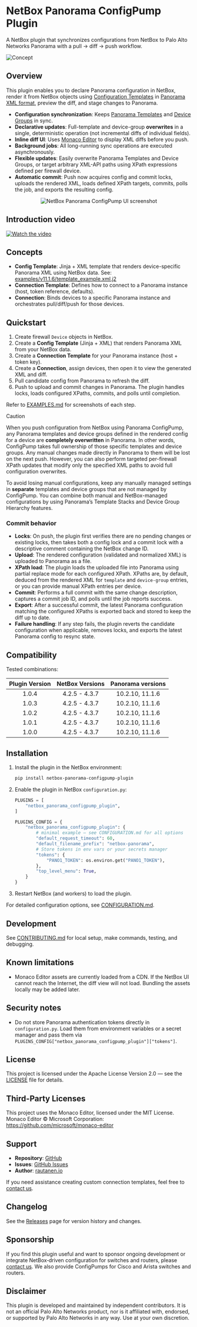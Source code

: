# NetBox Panorama ConfigPump Plugin

A NetBox plugin that synchronizes configurations from NetBox to Palo Alto Networks Panorama with a pull → diff → push workflow.

![Concept](images/Panorama-ConfigPump-concept.svg)

## Overview

This plugin enables you to declare Panorama configuration in NetBox, render it from NetBox objects using [Configuration Templates](https://netboxlabs.com/docs/netbox/models/extras/configtemplate/) in [Panorama XML format](https://docs.paloaltonetworks.com/ngfw/api/getting-started), preview the diff, and stage changes to Panorama.

- **Configuration synchronization**: Keeps [Panorama Templates](https://docs.paloaltonetworks.com/panorama/11-1/panorama-admin/panorama-overview/centralized-firewall-configuration-and-update-management/templates-and-template-stacks) and [Device Groups](https://docs.paloaltonetworks.com/panorama/11-1/panorama-admin/panorama-overview/centralized-firewall-configuration-and-update-management/device-groups) in sync.
- **Declarative updates**: Full-template and device-group **overwrites** in a single, deterministic operation (not incremental diffs of individual fields).
- **Inline diff UI**: Uses [Monaco Editor](https://github.com/microsoft/monaco-editor) to display XML diffs before you push.
- **Background jobs**: All long-running sync operations are executed asynchronously.
- **Flexible updates**: Easily overwrite Panorama Templates and Device Groups, or target arbitrary XML-API paths using XPath expressions defined per firewall device.
- **Automatic commit**: Push now acquires config and commit locks, uploads the rendered XML, loads defined XPath targets, commits, polls the job, and exports the resulting config.

<div align="center">
  <img src="images/second_push.png" alt="NetBox Panorama ConfigPump UI screenshot" style="max-width: 100%; height: auto;" />
</div>

## Introduction video
[![Watch the video](https://img.youtube.com/vi/9GfsvGQwZU0/maxresdefault.jpg)](https://youtu.be/9GfsvGQwZU0)


## Concepts

- **Config Template**: Jinja + XML template that renders device-specific Panorama XML using NetBox data. See: [examples/v11.1.6/template_example.xml.j2](examples/v11.1.6/template_example.xml.j2)
- **Connection Template**: Defines how to connect to a Panorama instance (host, token reference, defaults).
- **Connection**: Binds devices to a specific Panorama instance and orchestrates pull/diff/push for those devices.

## Quickstart

1. Create firewall `Device` objects in NetBox.
2. Create a **Config Template** (Jinja + XML) that renders Panorama XML from your NetBox data.
3. Create a **Connection Template** for your Panorama instance (host + token key).
4. Create a **Connection**, assign devices, then open it to view the generated XML and diff.
5. Pull candidate config from Panorama to refresh the diff.
6. Push to upload and commit changes in Panorama. The plugin handles locks, loads configured XPaths, commits, and polls until completion.

Refer to [EXAMPLES.md](EXAMPLES.md) for screenshots of each step.

> [!CAUTION]
> When you push configuration from NetBox using Panorama ConfigPump, any Panorama templates and device groups defined in the rendered config for a device are **completely overwritten** in Panorama. In other words, ConfigPump takes full ownership of those specific templates and device groups. Any manual changes made directly in Panorama to them will be lost on the next push. However, you can also perform targeted per-firewall XPath updates that modify only the specified XML paths to avoid full configuration overwrites.
>
> To avoid losing manual configurations, keep any manually managed settings in **separate** templates and device groups that are not managed by ConfigPump. You can combine both manual and NetBox-managed configurations by using Panorama’s Template Stacks and Device Group Hierarchy features.

### Commit behavior

- **Locks**: On push, the plugin first verifies there are no pending changes or existing locks, then takes both a config lock and a commit lock with a descriptive comment containing the NetBox change ID.
- **Upload**: The rendered configuration (validated and normalized XML) is uploaded to Panorama as a file.
- **XPath load**: The plugin loads the uploaded file into Panorama using partial replace mode for each configured XPath. XPaths are, by default, deduced from the rendered XML for `template` and `device-group` entries, or you can provide manual XPath entries per device.
- **Commit**: Performs a full commit with the same change description, captures a commit job ID, and polls until the job reports success.
- **Export**: After a successful commit, the latest Panorama configuration matching the configured XPaths is exported back and stored to keep the diff up to date.
- **Failure handling**: If any step fails, the plugin reverts the candidate configuration when applicable, removes locks, and exports the latest Panorama config to resync state.

## Compatibility

Tested combinations:

| Plugin Version | NetBox Versions   | Panorama versions |
|:--------------:|:-----------------:|:-----------------:|
|      1.0.4     |   4.2.5 - 4.3.7   |  10.2.10, 11.1.6  |
|      1.0.3     |   4.2.5 - 4.3.7   |  10.2.10, 11.1.6  |
|      1.0.2     |   4.2.5 - 4.3.7   |  10.2.10, 11.1.6  |
|      1.0.1     |   4.2.5 - 4.3.7   |  10.2.10, 11.1.6  |
|      1.0.0     |   4.2.5 - 4.3.7   |  10.2.10, 11.1.6  |

## Installation

1. Install the plugin in the NetBox environment:
   ```bash
   pip install netbox-panorama-configpump-plugin
   ```

2. Enable the plugin in NetBox `configuration.py`:
   ```python
   PLUGINS = [
       "netbox_panorama_configpump_plugin",
   ]

   PLUGINS_CONFIG = {
       "netbox_panorama_configpump_plugin": {
           # minimal example — see CONFIGURATION.md for all options
           "default_request_timeout": 60,
           "default_filename_prefix": "netbox-panorama",
           # Store tokens in env vars or your secrets manager
           "tokens": {
               "PANO1_TOKEN": os.environ.get("PANO1_TOKEN"),
           },
           "top_level_menu": True,
       }
   }
   ```

3. Restart NetBox (and workers) to load the plugin.

For detailed configuration options, see [CONFIGURATION.md](CONFIGURATION.md).

## Development

See [CONTRIBUTING.md](CONTRIBUTING.md) for local setup, make commands, testing, and debugging.

## Known limitations

- Monaco Editor assets are currently loaded from a CDN. If the NetBox UI cannot reach the Internet, the diff view will not load. Bundling the assets locally may be added later.

## Security notes

- Do not store Panorama authentication tokens directly in `configuration.py`. Load them from environment variables or a secret manager and pass them via `PLUGINS_CONFIG["netbox_panorama_configpump_plugin"]["tokens"]`.

## License

This project is licensed under the Apache License Version 2.0 — see the [LICENSE](LICENSE) file for details.

## Third-Party Licenses

This project uses the Monaco Editor, licensed under the MIT License.
Monaco Editor © Microsoft Corporation: https://github.com/microsoft/monaco-editor

## Support

- **Repository**: [GitHub](https://github.com/rautanen-io/netbox-panorama-configpump-plugin)
- **Issues**: [GitHub Issues](https://github.com/rautanen-io/netbox-panorama-configpump-plugin/issues)
- **Author**: [rautanen.io](https://www.rautanen.io)

If you need assistance creating custom connection templates, feel free to [contact us](mailto:jaakko@rautanen.io).

## Changelog

See the [Releases](https://github.com/rautanen-io/netbox-panorama-configpump-plugin/releases) page for version history and changes.

## Sponsorship

If you find this plugin useful and want to sponsor ongoing development or integrate NetBox‑driven configuration for switches and routers, please [contact us](https://www.rautanen.io). We also provide ConfigPumps for Cisco and Arista switches and routers.

## Disclaimer

This plugin is developed and maintained by independent contributors. It is not an official Palo Alto Networks product, nor is it affiliated with, endorsed, or supported by Palo Alto Networks in any way. Use at your own discretion.
